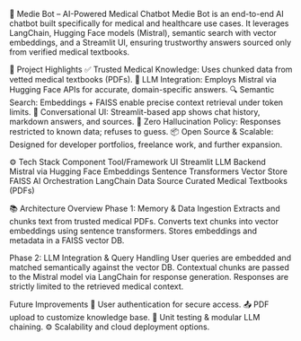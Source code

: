 🏥 Medie Bot – AI-Powered Medical Chatbot
Medie Bot is an end-to-end AI chatbot built specifically for medical and healthcare use cases. It leverages LangChain, Hugging Face models (Mistral), semantic search with vector embeddings, and a Streamlit UI, ensuring trustworthy answers sourced only from verified medical textbooks.

🚀 Project Highlights
✅ Trusted Medical Knowledge: Uses chunked data from vetted medical textbooks (PDFs).
🧠 LLM Integration: Employs Mistral via Hugging Face APIs for accurate, domain-specific answers.
🔍 Semantic Search: Embeddings + FAISS enable precise context retrieval under token limits.
💬 Conversational UI: Streamlit-based app shows chat history, markdown answers, and sources.
🔐 Zero Hallucination Policy: Responses restricted to known data; refuses to guess.
📦 Open Source & Scalable: Designed for developer portfolios, freelance work, and further expansion.


⚙️ Tech Stack
Component	Tool/Framework
UI	Streamlit
LLM Backend	Mistral via Hugging Face
Embeddings	Sentence Transformers
Vector Store	FAISS
AI Orchestration	LangChain
Data Source	Curated Medical Textbooks (PDFs)



📚 Architecture Overview
Phase 1: Memory & Data Ingestion
Extracts and chunks text from trusted medical PDFs.
Converts text chunks into vector embeddings using sentence transformers.
Stores embeddings and metadata in a FAISS vector DB.

Phase 2: LLM Integration & Query Handling
User queries are embedded and matched semantically against the vector DB.
Contextual chunks are passed to the Mistral model via LangChain for response generation.
Responses are strictly limited to the retrieved medical context.


 Future Improvements
🔐 User authentication for secure access.
📤 PDF upload to customize knowledge base.
🧪 Unit testing & modular LLM chaining.
⚙️ Scalability and cloud deployment options.

